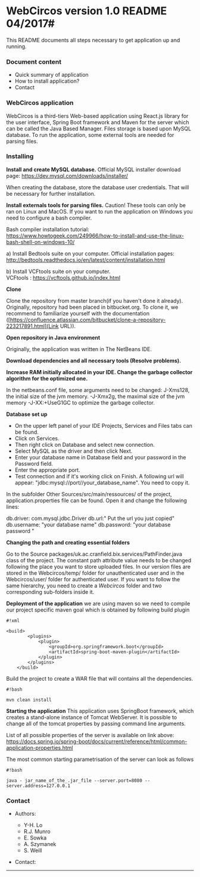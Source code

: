 # WebCircos version 1.0 README 04/2017#

This README documents all steps necessary to get application up and running.

### Document content ###

* Quick summary of application
* How to install application?
* Contact

### WebCircos application ###

WebCircos is a third-tiers Web-based application using React.js library for the user interface, Spring Boot framework and Maven for the server which can be called the Java Based Manager. Files storage is based upon MySQL database.
To run the application, some external tools are needed for parsing files. 

### Installing ###

**Install and create MySQL database.** 
Official MySQL installer download page: https://dev.mysql.com/downloads/installer/

When creating the database, store the database user credentials. That will be necessary for further installation. 

**Install externals tools for parsing files.**
Caution! These tools can only be ran on Linux and MacOS. If you want to run the application on Windows you need to configure a bash compiler.  

Bash compiler installation tutorial: https://www.howtogeek.com/249966/how-to-install-and-use-the-linux-bash-shell-on-windows-10/

a) Install Bedtools suite on your computer. 
Official installation pages: http://bedtools.readthedocs.io/en/latest/content/installation.html

b) Install VCFtools suite on your computer.  
VCFtools : https://vcftools.github.io/index.html

**Clone**

Clone the repository from master branch(if you haven't done it already). Originally, repository had been placed in bitbucket.org. To clone it, we recommend to familiarize yourself with the documentation ([https://confluence.atlassian.com/bitbucket/clone-a-repository-223217891.html](Link URL)).

**Open repository in Java environment**

Originally, the application was written in The NetBeans IDE.

**Download dependencies and all necessary tools (Resolve problems).**

**Increase RAM initially allocated in your IDE. Change the garbage collector algorithm for the optimized one.**  

In the netbeans.conf file, some arguments need to be changed: 
J-Xms128, the initial size of the jvm memory.
-J-Xmx2g, the maximal size of the jvm memory
-J-XX:+UseG1GC to optimize the garbage collector. 

**Database set up**

* On the upper left panel of your IDE Projects, Services and Files tabs can be found. 
* Click on Services.
* Then right click on Database and select new connection. 
* Select MySQL as the driver and then click Next. 
* Enter your database name in Database field and your password in the Password field. 
* Enter the appropriate port.  
* Test connection and if it's working click on Finish. 
A following url will appear: "jdbc:mysql://port//your_database_name". You need to copy it.

In the subfolder Other Sources/src/main/ressources/<default package> of the project, application.properties file can be found. 
Open it and change the following lines: 

db.driver: com.mysql.jdbc.Driver
db.url:" Put the url you just copied"
db.username: "your database name"
db.password: "your database password "

**Changing the path and creating essential folders**

Go to the Source packages/uk.ac.cranfield.bix.services/PathFinder.java class of the project. 
The constant path attribute value needs to be changed following the place you want to store uploaded files. 
In our version files are stored in the Webcircos/temp/ folder for unauthenticated user and in the Webcircos/user/ folder for authenticated user. If you want to follow the same hierarchy, you need to create a *Webcircos* folder and two corresponding sub-folders inside it.   

**Deployment of the application**
we are using maven so we need to compile our project specific maven goal which is obtained by following build plugin

```
#!xml

<build>
        <plugins>
            <plugin>
                <groupId>org.springframework.boot</groupId>
                <artifactId>spring-boot-maven-plugin</artifactId>
            </plugin>
        </plugins>
    </build>
```

Build the project to create a WAR file that will contains all the dependencies.
 

```
#!bash

mvn clean install
```


**Starting the application**
This application uses SpringBoot framework, which creates a stand-alone instance of Tomcat WebServer. It is possible to change all of the tomcat properties by passing command line arguments. 

List of all possible properties of the server is available on link above:
https://docs.spring.io/spring-boot/docs/current/reference/html/common-application-properties.html

The most common starting parametrisation of the server can look as follows


```
#!bash

java - jar_name_of_the_.jar_file --server.port=8080 --server.address=127.0.0.1
```

### Contact ###

* Authors: 
    + Y-H. Lo
    + R.J. Munro
    + E. Sowka
    + A. Szymanek
    + S. Weill

* Contact:
---